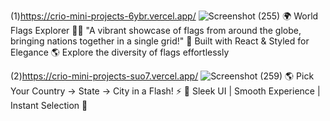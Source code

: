 
(1)https://crio-mini-projects-6ybr.vercel.app/
![Screenshot (255)](https://github.com/user-attachments/assets/c67cf99b-8915-4711-b7a3-e7d6e5395e74)
🌍 World Flags Explorer 🏳️‍🌈
"A vibrant showcase of flags from around the globe, bringing nations together in a single grid!"
🚀 Built with React & Styled for Elegance
🌎 Explore the diversity of flags effortlessly

(2)https://crio-mini-projects-suo7.vercel.app/
![Screenshot (259)](https://github.com/user-attachments/assets/8d894ef9-46d5-41a5-9886-b445dd1539cc)
🌎 Pick Your Country → State → City in a Flash! ⚡
🎨 Sleek UI | Smooth Experience | Instant Selection 🎯
